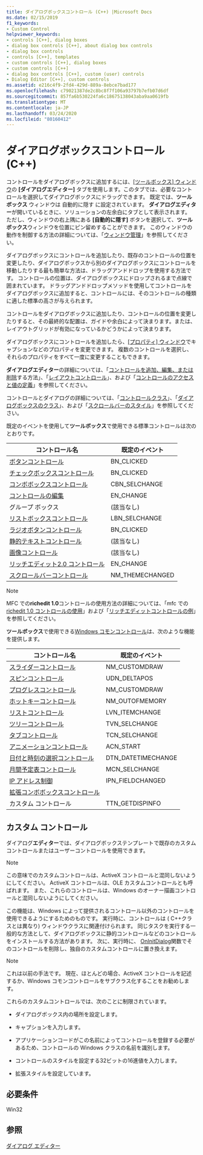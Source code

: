 ```yaml
---
title: ダイアログボックスコントロール (C++) |Microsoft Docs
ms.date: 02/15/2019
f1_keywords:
- Custom Control
helpviewer_keywords:
- controls [C++], dialog boxes
- dialog box controls [C++], about dialog box controls
- dialog box controls
- controls [C++], templates
- custom controls [C++], dialog boxes
- custom controls [C++]
- dialog box controls [C++], custom (user) controls
- Dialog Editor [C++], custom controls
ms.assetid: e216c4f9-2fd4-429d-889a-8ebce7bad177
ms.openlocfilehash: c79021387de2c8bc8f7f106a93797b7efb07d6df
ms.sourcegitcommit: 857fa6b530224fa6c18675138043aba9aa0619fb
ms.translationtype: MT
ms.contentlocale: ja-JP
ms.lasthandoff: 03/24/2020
ms.locfileid: "80160412"
---
```

# <a name="dialog-box-controls-c"></a>ダイアログボックスコントロール (C++)

コントロールをダイアログボックスに追加するには、[[ツールボックス] ウィンドウ](/visualstudio/ide/reference/toolbox)の **[ダイアログエディター]** タブを使用します。このタブでは、必要なコントロールを選択してダイアログボックスにドラッグできます。 既定では、**ツールボックス** ウィンドウは 自動的に隠す に設定されています。 **ダイアログエディター**が開いているときに、ソリューションの左余白にタブとして表示されます。 ただし、ウィンドウの右上隅にある **[自動的に隠す]** ボタンを選択して、**ツールボックス**ウィンドウを位置にピン留めすることができます。 このウィンドウの動作を制御する方法の詳細については、「[ウィンドウ管理](/visualstudio/ide/customizing-window-layouts-in-visual-studio)」を参照してください。

ダイアログボックスにコントロールを追加したり、既存のコントロールの位置を変更したり、ダイアログボックスから別のダイアログボックスにコントロールを移動したりする最も簡単な方法は、ドラッグアンドドロップを使用する方法です。 コントロールの位置は、ダイアログボックスにドロップされるまで点線で囲まれています。 ドラッグアンドドロップメソッドを使用してコントロールをダイアログボックスに追加すると、コントロールには、そのコントロールの種類に適した標準の高さが与えられます。

コントロールをダイアログボックスに追加したり、コントロールの位置を変更したりすると、その最終的な配置は、ガイドや余白によって決まります。または、レイアウトグリッドが有効になっているかどうかによって決まります。

ダイアログボックスにコントロールを追加したら、[[プロパティ] ウィンドウ](/visualstudio/ide/reference/properties-window)でキャプションなどのプロパティを変更できます。 複数のコントロールを選択し、それらのプロパティをすべて一度に変更することもできます。

**ダイアログエディター**の詳細については、「[コントロールを追加、編集、または削除](adding-editing-or-deleting-controls.md)する方法」、「[レイアウトコントロール](../windows/arrangement-of-controls-on-dialog-boxes.md)」、および「[コントロールのアクセスと値の定義](../windows/defining-mnemonics-access-keys.md)」を参照してください。

コントロールとダイアログの詳細については、「[コントロールクラス](../mfc/control-classes.md)」、「[ダイアログボックスのクラス](../mfc/dialog-box-classes.md)」、および「[スクロールバーのスタイル](../mfc/reference/styles-used-by-mfc.md#scroll-bar-styles)」を参照してください。

既定のイベントを使用して**ツールボックス**で使用できる標準コントロールは次のとおりです。

|コントロール名|既定のイベント|
|---|---|
|[ボタンコントロール](../mfc/reference/cbutton-class.md)|BN_CLICKED|
|[チェックボックスコントロール](../mfc/reference/styles-used-by-mfc.md#button-styles)|BN_CLICKED|
|[コンボボックスコントロール](../mfc/reference/ccombobox-class.md)|CBN_SELCHANGE|
|[コントロールの編集](../mfc/reference/cedit-class.md)|EN_CHANGE|
|グループ ボックス|(該当なし)|
|[リストボックスコントロール](../mfc/reference/clistbox-class.md)|LBN_SELCHANGE|
|[ラジオボタンコントロール](../mfc/reference/styles-used-by-mfc.md#button-styles)|BN_CLICKED|
|[静的テキストコントロール](../mfc/reference/cstatic-class.md)|(該当なし)|
|[画像コントロール](../mfc/reference/cpictureholder-class.md)|(該当なし)|
|[リッチエディット2.0 コントロール](../mfc/using-cricheditctrl.md)|EN_CHANGE|
|[スクロールバーコントロール](../mfc/reference/cscrollbar-class.md)|NM_THEMECHANGED|

> [!NOTE]
> MFC での**richedit 1.0**コントロールの使用方法の詳細については、「mfc での[richedit 1.0 コントロールの使用](../windows/using-the-richedit-1-0-control-with-mfc.md)」および「[リッチエディットコントロールの例](../mfc/rich-edit-control-examples.md)」を参照してください。

**ツールボックス**で使用できる[Windows コモンコントロール](../mfc/controls-mfc.md)は、次のような機能を提供します。

|コントロール名|既定のイベント|
|---|---|
|[スライダーコントロール](../mfc/slider-control-styles.md)|NM_CUSTOMDRAW|
|[スピンコントロール](../mfc/using-cspinbuttonctrl.md)|UDN_DELTAPOS|
|[プログレスコントロール](../mfc/styles-for-the-progress-control.md)|NM_CUSTOMDRAW|
|[ホットキーコントロール](../mfc/using-a-hot-key-control.md)|NM_OUTOFMEMORY|
|[リストコントロール](../mfc/list-control-and-list-view.md)|LVN_ITEMCHANGE|
|[ツリーコントロール](../mfc/tree-control-styles.md)|TVN_SELCHANGE|
|[タブコントロール](../mfc/tab-controls-and-property-sheets.md)|TCN_SELCHANGE|
|[アニメーションコントロール](../mfc/using-an-animation-control.md)|ACN_START|
|[日付と時刻の選択コントロール](../mfc/creating-the-date-and-time-picker-control.md)|DTN_DATETIMECHANGE|
|[月間予定表コントロール](../mfc/month-calendar-control-examples.md)|MCN_SELCHANGE|
|[IP アドレス制御](../mfc/reference/cipaddressctrl-class.md)|IPN_FIELDCHANGED|
|[拡張コンボボックスコントロール](../mfc/creating-an-extended-combo-box-control.md)||
|カスタム コントロール|TTN_GETDISPINFO|

## <a name="custom-controls"></a>カスタム コントロール

ダイアログ**エディター**では、ダイアログボックステンプレートで既存のカスタムコントロールまたはユーザーコントロールを使用できます。

> [!NOTE]
> この意味でのカスタムコントロールは、ActiveX コントロールと混同しないようにしてください。 ActiveX コントロールは、OLE カスタムコントロールとも呼ばれます。 また、これらのコントロールは、Windows のオーナー描画コントロールと混同しないようにしてください。

この機能は、Windows によって提供されるコントロール以外のコントロールを使用できるようにするためのものです。 実行時に、コントロールは ( C++クラスとは異なり) ウィンドウクラスに関連付けられます。 同じタスクを実行する一般的な方法として、ダイアログボックスに静的コントロールなどのコントロールをインストールする方法があります。 次に、実行時に、 [OnInitDialog](../mfc/reference/cdialog-class.md#oninitdialog)関数でそのコントロールを削除し、独自のカスタムコントロールに置き換えます。

> [!NOTE]
> これは以前の手法です。 現在、ほとんどの場合、ActiveX コントロールを記述するか、Windows コモンコントロールをサブクラス化することをお勧めします。

これらのカスタムコントロールでは、次のことに制限されています。

- ダイアログボックス内の場所を設定します。

- キャプションを入力します。

- アプリケーションコードがこの名前によってコントロールを登録する必要があるため、コントロールの Windows クラスの名前を識別します。

- コントロールのスタイルを設定する32ビットの16進値を入力します。

- 拡張スタイルを設定しています。

## <a name="requirements"></a>必要条件

Win32

## <a name="see-also"></a>参照

[ダイアログ エディター](../windows/dialog-editor.md)

<!--
[Adding Event Handlers for Dialog Box Controls](../windows/adding-event-handlers-for-dialog-box-controls.md)<br/>
[Dialog Box Controls and Variable Types](../ide/dialog-box-controls-and-variable-types.md)<br/>
[Controls](../mfc/controls-mfc.md)<br/>-->
